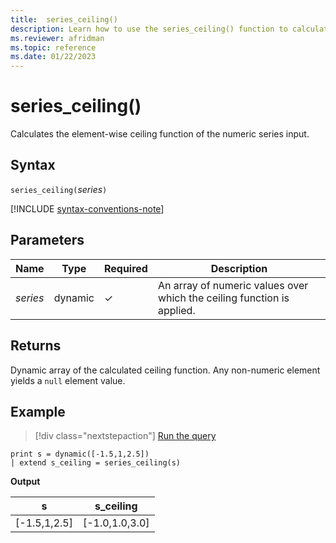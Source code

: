 ```yaml
---
title:  series_ceiling()
description: Learn how to use the series_ceiling() function to calculate the element-wise ceiling function of the numeric series input.
ms.reviewer: afridman
ms.topic: reference
ms.date: 01/22/2023
---
```

# series_ceiling()

Calculates the element-wise ceiling function of the numeric series input.

## Syntax

`series_ceiling(`*series*`)`

[!INCLUDE [syntax-conventions-note](../../includes/syntax-conventions-note.md)]

## Parameters

| Name | Type | Required | Description |
|--|--|--|--|
| *series* | dynamic | &check; | An array of numeric values over which the ceiling function is applied. |

## Returns

Dynamic array of the calculated ceiling function. Any non-numeric element yields a `null` element value.

## Example

> [!div class="nextstepaction"]
> <a href="https://dataexplorer.azure.com/clusters/help/databases/Samples?query=H4sIAAAAAAAAAysoyswrUShWsFVIqcxLzM1M1ojWNdQz1THUMdIzjdXkqlFIrShJzUtRKI5PTs3MycxLByotTi3KTIULaBRrAgCQd2nZRgAAAA==" target="_blank">Run the query</a>

```kusto
print s = dynamic([-1.5,1,2.5])
| extend s_ceiling = series_ceiling(s)
```

**Output**

|s|s_ceiling|
|---|---|
|[-1.5,1,2.5]|[-1.0,1.0,3.0]|